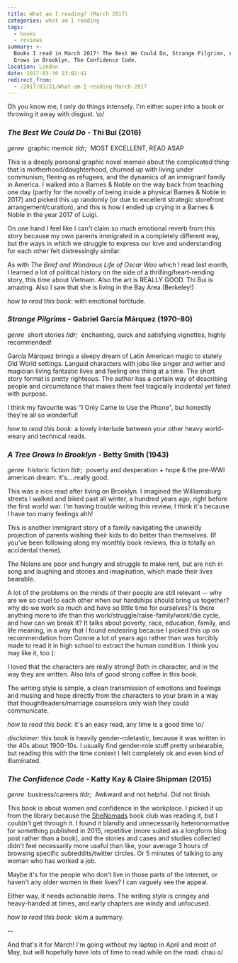 ```yaml
---
title: What am I reading? (March 2017)
categories: what am I reading
tags:
  - books
  - reviews
summary: >-
  Books I read in March 2017! The Best We Could Do, Strange Pilgrims, A Tree
  Grows in Brooklyn, The Confidence Code.
location: London
date: 2017-03-30 23:02:41
redirect_from:
  - /2017/03/31/What-am-I-reading-March-2017
---
```


Oh you know me, I only do things intensely. I'm either super into a book or throwing it away with disgust. \o/

### _The Best We Could Do_ - Thi Bui (2016)

*genre*&nbsp; graphic memoir
*tldr;*&nbsp; MOST EXCELLENT, READ ASAP

This is a deeply personal graphic novel memoir about the complicated thing that is motherhood/daughterhood, churned up with living under communism, fleeing as refugees, and the dynamics of an immigrant family in America. I walked into a Barnes & Noble on the way back from teaching one day (partly for the novelty of being inside a physical Barnes & Noble in 2017) and picked this up randomly (or due to excellent strategic storefront arrangement/curation), and this is how I ended up crying in a Barnes & Noble in the year 2017 of Luigi.

On one hand I feel like I can't claim so much emotional reverb from this story because my own parents immigrated in a completely different way, but the ways in which we struggle to express our love and understanding for each other felt distressingly similar.

As with _The Brief and Wondrous Life of Oscar Wao_ which I read last month, I learned a lot of political history on the side of a thrilling/heart-rending story, this time about Vietnam. Also the art is REALLY GOOD. Thi Bui is amazing. Also I saw that she is living in the Bay Area (Berkeley!)

*how to read this book*: with emotional fortitude.


### _Strange Pilgrims_ - Gabriel García Márquez (1970-80)

*genre*&nbsp; short stories
*tldr;*&nbsp; enchanting, quick and satisfying vignettes, highly recommended!

García Márquez brings a sleepy dream of Latin American magic to stately Old World settings. Languid characters with jobs like singer and writer and magician living fantastic lives and feeling one thing at a time. The short story format is pretty righteous. The author has a certain way of describing people and circumstance that makes them feel tragically incidental yet fated with purpose.

I think my favourite was "I Only Came to Use the Phone", but honestly they're all so wonderful!

*how to read this book*: a lovely interlude between your other heavy world-weary and technical reads.


### _A Tree Grows In Brooklyn_ - Betty Smith (1943)

*genre*&nbsp; historic fiction
*tldr;*&nbsp; poverty and desperation + hope & the pre-WWI american dream. it's....really good.

This was a nice read after living on Brooklyn. I imagined the Williamsburg streets I walked and biked past all winter, a hundred years ago, right before the first world war. I'm having trouble writing this review, I think it's because I have too many feelings ahh!

This is another immigrant story of a family navigating the unwieldy projection of parents wishing their kids to do better than themselves. (If you've been following along my monthly book reviews, this is totally an accidental theme).

The Nolans are poor and hungry and struggle to make rent, but are rich in song and laughing and stories and imagination, which made their lives bearable.

A lot of the problems on the minds of their people are still relevant -- why are we so cruel to each other when our hardships should bring us together? why do we work so much and have so little time for ourselves? Is there anything more to life than this work/struggle/raise-family/work/die cycle, and how can we break it? It talks about poverty, race, education, family, and life meaning, in a way that I found endearing because I picked this up on recommendation from Connie a lot of years ago rather than was forcibly made to read it in high school to extract the human condition. I think you may like it, too (:

I loved that the characters are really strong! Both in character, and in the way they are written. Also lots of good strong coffee in this book.

The writing style is simple, a clean transmission of emotions and feelings and musing and hope directly from the characters to your brain in a way that thoughtleaders/marriage counselors only wish they could communicate.

*how to read this book*: it's an easy read, any time is a good time \o/

*disclaimer*: this book is heavily gender-roletastic, because it was written in the 40s about 1900-10s. I usually find gender-role stuff pretty unbearable, but reading this with the time context I felt completely ok and even kind of illuminated.


### _The Confidence Code_ - Katty Kay & Claire Shipman (2015)

*genre*&nbsp; business/careers
*tldr;*&nbsp; Awkward and not helpful. Did not finish.

This book is about women and confidence in the workplace. I picked it up from the library because the [SheNomads](http://www.shenomads.com) book club was reading it, but I couldn't get through it. I found it blandly and unnecessarily heteronormative for something published in 2015, repetitive (more suited as a longform blog post rather than a book), and the stories and cases and studies collected didn't feel necessarily more useful than like, your average 3 hours of browsing specific subreddits/twitter circles. Or 5 minutes of talking to any woman who has worked a job.

Maybe it's for the people who don't live in those parts of the internet, or haven't any older women in their lives? I can vaguely see the appeal.

Either way, it needs actionable items. The writing style is cringey and heavy-handed at times, and early chapters are windy and unfocused.

*how to read this book*: skim a summary.

--

And that's it for March! I'm going without my laptop in April and most of May, but will hopefully have lots of time to read while on the road. chau o/
